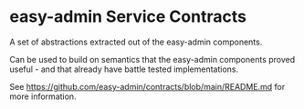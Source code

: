 easy-admin Service Contracts
=========================

A set of abstractions extracted out of the easy-admin components.

Can be used to build on semantics that the easy-admin components proved useful - and
that already have battle tested implementations.

See https://github.com/easy-admin/contracts/blob/main/README.md for more information.
